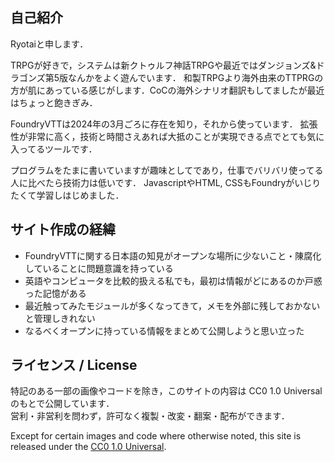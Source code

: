 ## 自己紹介
Ryotaiと申します．

TRPGが好きで，システムは新クトゥルフ神話TRPGや最近ではダンジョンズ&ドラゴンズ第5版なんかをよく遊んでいます．
和製TRPGより海外由来のTTPRGの方が肌にあっている感じがします．CoCの海外シナリオ翻訳もしてましたが最近はちょっと飽きぎみ．

FoundryVTTは2024年の3月ごろに存在を知り，それから使っています．
拡張性が非常に高く，技術と時間さえあれば大抵のことが実現できる点でとても気に入ってるツールです．

プログラムをたまに書いていますが趣味としてであり，仕事でバリバリ使ってる人に比べたら技術力は低いです．
JavascriptやHTML, CSSもFoundryがいじりたくて学習しはじめました．

## サイト作成の経緯
- FoundryVTTに関する日本語の知見がオープンな場所に少ないこと・陳腐化していることに問題意識を持っている
- 英語やコンピュータを比較的扱える私でも，最初は情報がどにあるのか戸惑った記憶がある
- 最近触ってみたモジュールが多くなってきて，メモを外部に残しておかないと管理しきれない
- なるべくオープンに持っている情報をまとめて公開しようと思い立った

## ライセンス / License
特記のある一部の画像やコードを除き，このサイトの内容は CC0 1.0 Universal のもとで公開しています．  
営利・非営利を問わず，許可なく複製・改変・翻案・配布ができます．  

Except for certain images and code where otherwise noted, this site is released under the [CC0 1.0 Universal](https://creativecommons.org/publicdomain/zero/1.0/).
